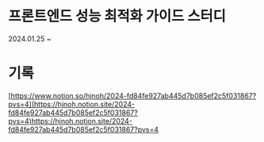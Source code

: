 # 프론트엔드 성능 최적화 가이드 스터디
2024.01.25 ~

# 기록
[https://www.notion.so/hjnoh/2024-fd84fe927ab445d7b085ef2c5f031867?pvs=4](https://hjnoh.notion.site/2024-fd84fe927ab445d7b085ef2c5f031867?pvs=4)https://hjnoh.notion.site/2024-fd84fe927ab445d7b085ef2c5f031867?pvs=4


